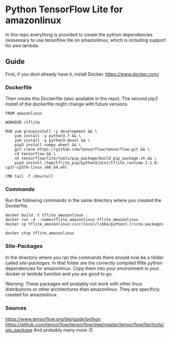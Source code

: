 # Python TensorFlow Lite for amazonlinux

In this repo everything is provided to create the python dependencies nessessary to use tensoflow lite on amazonlinux, which is including support for aws lambda.

## Guide

First, if you dont already have it, install Docker. https://www.docker.com/

### Dockerfile

Then create this Dockerfile (also available in the repo).
The second *pip3 install* of the dockerfile might change with future versions.

    FROM amazonlinux

    WORKDIR /tflite

    RUN yum groupinstall -y development && \
        yum install -y python3.7 && \
        yum install -y python3-devel && \
        pip3 install numpy wheel && \
        git clone https://github.com/tensorflow/tensorflow.git && \
        cd tensorflow && \
        sh tensorflow/lite/tools/pip_package/build_pip_package.sh && \
        pip3 install /tmp/tflite_pip/python3/dist/tflite_runtime-2.1.0-cp37-cp37m-linux_x86_64.whl

    CMD tail -f /dev/null

### Commands

Run the following commands in the same directory where you created the Dockerfile.

    docker build -t tflite_amazonlinux .
    docker run -d --name=tflite_amazonlinux tflite_amazonlinux
    docker cp tflite_amazonlinux:/usr/local/lib64/python3.7/site-packages .
    docker stop tflite_amazonlinux

### Site-Packages

In the directory where you ran the commands there should now be a folder called *site-packages*. In that folder are the correctly compiled tflite python dependencies for amazonlinux. Copy them into your environment in your docker or lambda function and you are good to go.

Warning: These packages will probably not work with other linux distributions or other architectures than amazonlinux. They are specificly created for amazonlinux.

### Sources

https://www.tensorflow.org/lite/guide/python
https://github.com/tensorflow/tensorflow/tree/master/tensorflow/lite/tools/pip_package
And probably many more :D 
